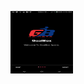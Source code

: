 
<a href="url"><img src=app/src/main/res/drawable/firstpage.png align="left" height="100" width="100" ></a>
